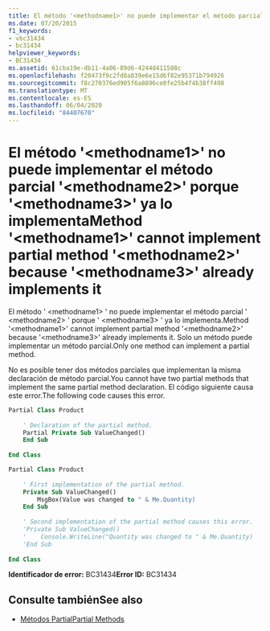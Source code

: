 ```yaml
---
title: El método '<methodname1>' no puede implementar el método parcial '<methodname2>' porque '<methodname3>' ya lo implementa
ms.date: 07/20/2015
f1_keywords:
- vbc31434
- bc31434
helpviewer_keywords:
- BC31434
ms.assetid: 61cba19e-db11-4a06-89d6-4244d411588c
ms.openlocfilehash: f20473f9c2fd8a839e6e15d6f82e95371b794926
ms.sourcegitcommit: f8c270376ed905f6a8896ce0fe25b4f4b38ff498
ms.translationtype: MT
ms.contentlocale: es-ES
ms.lasthandoff: 06/04/2020
ms.locfileid: "84407670"
---
```

# <a name="method-methodname1-cannot-implement-partial-method-methodname2-because-methodname3-already-implements-it"></a><span data-ttu-id="aa073-102">El método '\<methodname1>' no puede implementar el método parcial '\<methodname2>' porque '\<methodname3>' ya lo implementa</span><span class="sxs-lookup"><span data-stu-id="aa073-102">Method '\<methodname1>' cannot implement partial method '\<methodname2>' because '\<methodname3>' already implements it</span></span>
<span data-ttu-id="aa073-103">El método ' \<methodname1> ' no puede implementar el método parcial ' \<methodname2> ' porque ' \<methodname3> ' ya lo implementa.</span><span class="sxs-lookup"><span data-stu-id="aa073-103">Method '\<methodname1>' cannot implement partial method '\<methodname2>' because '\<methodname3>' already implements it.</span></span> <span data-ttu-id="aa073-104">Solo un método puede implementar un método parcial.</span><span class="sxs-lookup"><span data-stu-id="aa073-104">Only one method can implement a partial method.</span></span>  
  
 <span data-ttu-id="aa073-105">No es posible tener dos métodos parciales que implementan la misma declaración de método parcial.</span><span class="sxs-lookup"><span data-stu-id="aa073-105">You cannot have two partial methods that implement the same partial method declaration.</span></span> <span data-ttu-id="aa073-106">El código siguiente causa este error.</span><span class="sxs-lookup"><span data-stu-id="aa073-106">The following code causes this error.</span></span>  
  
```vb  
Partial Class Product  
  
    ' Declaration of the partial method.  
    Partial Private Sub ValueChanged()  
    End Sub  
  
End Class  
```  
  
```vb  
Partial Class Product  
  
    ' First implementation of the partial method.  
    Private Sub ValueChanged()  
        MsgBox(Value was changed to " & Me.Quantity)  
    End Sub  
  
    ' Second implementation of the partial method causes this error.  
    'Private Sub ValueChanged()  
    '    Console.WriteLine("Quantity was changed to " & Me.Quantity)  
    'End Sub  
  
End Class  
```  
  
 <span data-ttu-id="aa073-107">**Identificador de error:** BC31434</span><span class="sxs-lookup"><span data-stu-id="aa073-107">**Error ID:** BC31434</span></span>  
  
## <a name="see-also"></a><span data-ttu-id="aa073-108">Consulte también</span><span class="sxs-lookup"><span data-stu-id="aa073-108">See also</span></span>

- [<span data-ttu-id="aa073-109">Métodos Partial</span><span class="sxs-lookup"><span data-stu-id="aa073-109">Partial Methods</span></span>](../programming-guide/language-features/procedures/partial-methods.md)
